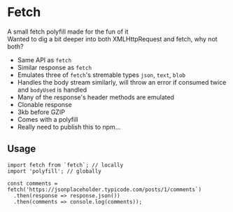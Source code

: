# Fetch

A small fetch polyfill made for the fun of it  
Wanted to dig a bit deeper into both XMLHttpRequest and fetch, why not both?

- Same API as `fetch`
- Similar response as `fetch`
- Emulates three of `fetch`'s stremable types `json`, `text`, `blob`
- Handles the body stream similarly, will throw an error if consumed twice and `bodyUsed` is handled
- Many of the response's header methods are emulated
- Clonable response
- 3kb before GZIP
- Comes with a polyfill
- Really need to publish this to npm...

## Usage

```
import fetch from `fetch`; // locally
import 'polyfill'; // globally

const comments = fetch('https://jsonplaceholder.typicode.com/posts/1/comments`)
  .then(response => response.json())
  .then(comments => console.log(comments));
```

